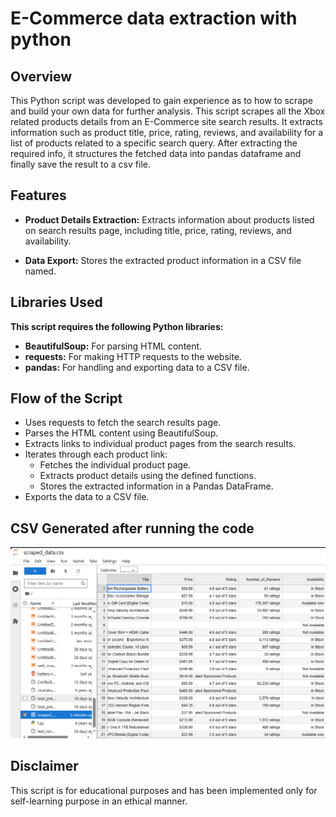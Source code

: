 # E-Commerce data extraction with python
## Overview
This Python script was developed to gain experience as to how to scrape and build your own data for further analysis. This script scrapes all the Xbox related products details from an E-Commerce site search results. It extracts information such as product title, price, rating, reviews, and availability for a list of products related to a specific search query. After extracting the required info, it structures the fetched data into pandas dataframe and finally save the result to a csv file.

## Features
- **Product Details Extraction:** Extracts information about products listed on search results page, including title, price, rating, reviews, and availability.

- **Data Export:** Stores the extracted product information in a CSV file named.

## Libraries Used
**This script requires the following Python libraries:**
- **BeautifulSoup:** For parsing HTML content.
- **requests:** For making HTTP requests to the website.
- **pandas:** For handling and exporting data to a CSV file.

## Flow of the Script
- Uses requests to fetch the search results page.
- Parses the HTML content using BeautifulSoup.
- Extracts links to individual product pages from the search results.
- Iterates through each product link:
  - Fetches the individual product page.
  - Extracts product details using the defined functions.
  - Stores the extracted information in a Pandas DataFrame.
- Exports the data to a CSV file.

## CSV Generated after running the code
![alt text](img/p6.PNG)

## Disclaimer
This script is for educational purposes and has been implemented only for self-learning purpose in an ethical manner.

